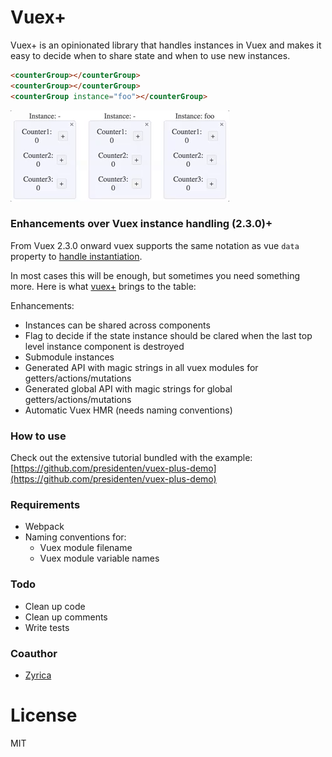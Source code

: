 # Vuex+
Vuex+ is an opinionated library that handles instances in Vuex and makes it easy to decide when to share state and when to use new instances.
```html
<counterGroup></counterGroup>
<counterGroup></counterGroup>
<counterGroup instance="foo"></counterGroup>
```
![piri](./docs/instances.gif)

### Enhancements over Vuex instance handling (2.3.0)+
From Vuex 2.3.0 onward vuex supports the same notation as vue `data` property to [handle instantiation](https://vuex.vuejs.org/en/modules.html).

In most cases this will be enough, but sometimes you need something more. Here is what [vuex+](https://github.com/presidenten/vuex-plus) brings to the table:

Enhancements:
- Instances can be shared across components
- Flag to decide if the state instance should be clared when the last top level instance component is destroyed
- Submodule instances
- Generated API with magic strings in all vuex modules for getters/actions/mutations
- Generated global API with magic strings for global getters/actions/mutations
- Automatic Vuex HMR (needs naming conventions)

### How to use
Check out the extensive tutorial bundled with the example:
[https://github.com/presidenten/vuex-plus-demo](https://github.com/presidenten/vuex-plus-demo)

### Requirements
- Webpack
- Naming conventions for:
  - Vuex module filename
  - Vuex module variable names

### Todo
- Clean up code
- Clean up comments
- Write tests

### Coauthor
- [Zyrica](https://github.com/zyrica)

# License
MIT
